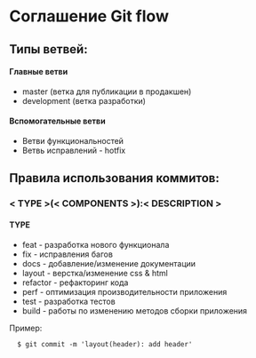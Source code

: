 # Соглашение Git flow 

## Типы ветвей:
#### Главные ветви
   - master (ветка для публикации в продакшен)
   - development (ветка разработки)

#### Вспомогательные ветви
  - Ветви функциональностей
  - Ветвь исправлений - hotfix  

## Правила использования коммитов:
### < TYPE >(< COMPONENTS >):< DESCRIPTION >
#### TYPE
  - feat - разработка нового функционала
  - fix - исправления багов
  - docs - добавление/изменение документации
  - layout - верстка/изменение сss & html
  - refactor - рефакторинг кода
  - perf - оптимизация производительности приложения
  - test - разработка тестов
  - build - работы по изменению методов сборки приложения

 Пример:
```
  $ git commit -m 'layout(header): add header'
```
